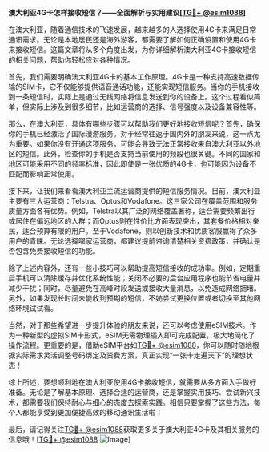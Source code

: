 **澳大利亚4G卡怎样接收短信？——全面解析与实用建议[[TG💪+ @esim1088](https://t.me/s/esim1088)]**

在澳大利亚，随着通信技术的飞速发展，越来越多的人选择使用4G卡来满足日常通讯需求。无论是本地居民还是海外游客，都需要了解如何正确设置和使用4G卡来接收短信。这篇文章将从多个角度出发，为你详细解析澳大利亚4G卡接收短信的相关问题，帮助你轻松应对各种情况。

首先，我们需要明确澳大利亚4G卡的基本工作原理。4G卡是一种支持高速数据传输的SIM卡，它不仅能够提供语音通话功能，还能实现短信服务。当你的手机接收到一条短信时，实际上是通过无线网络将信息发送到你的设备上。这个过程看似简单，但实际上涉及到很多细节，比如运营商的选择、信号强度以及设备兼容性等。

那么，在澳大利亚，具体有哪些步骤可以帮助我们更好地接收短信呢？首先，确保你的手机已经激活了国际漫游服务。对于经常往返于国内外的朋友来说，这一点尤为重要。如果你没有开通这项服务，可能会导致无法正常接收来自澳大利亚以外地区的短信。此外，检查你的手机是否支持当前使用的频段也很关键。不同的国家和地区可能采用不同的频率标准，因此即使是一张优质的4G卡，也可能因为设备不匹配而影响正常使用。

接下来，让我们来看看澳大利亚主流运营商提供的短信服务情况。目前，澳大利亚主要有三大运营商：Telstra、Optus和Vodafone。这三家公司在覆盖范围和服务质量方面各有优势。例如，Telstra以其广泛的网络覆盖著称，适合需要频繁出行或居住在偏远地区的人群；而Optus则在性价比方面表现突出，其套餐价格相对亲民，适合预算有限的用户。至于Vodafone，则以创新技术和优质客服赢得了众多用户的青睐。无论选择哪家运营商，都建议提前咨询清楚相关资费政策，并确认是否包含免费接收短信的功能。

除了上述内容外，还有一些小技巧可以帮助提高短信接收的成功率。例如，定期重启手机可以清除缓存并优化系统性能；关闭不必要的后台应用程序也能节省电量并减少干扰；同时，尽量避免在高峰时段发送或接收大量消息，以免造成网络拥堵。另外，如果发现长时间未能收到预期的短信，不妨尝试更换位置或者切换至其他网络环境试试看。

当然，对于那些希望进一步提升体验的朋友来说，还可以考虑使用eSIM技术。作为一种新型的虚拟SIM卡形式，eSIM无需物理插入即可完成配置，极大地简化了操作流程。更重要的是，借助eSIM平台如[TG💪+ @esim1088](https://t.me/s/esim1088)，你可以随时随地根据实际需求灵活调整号码绑定及资费方案，真正实现“一张卡走遍天下”的理想状态！

综上所述，要想顺利地在澳大利亚使用4G卡接收短信，就需要从多方面入手做好准备。无论是了解基本原理、选择合适的运营商，还是掌握实用技巧、尝试新兴技术，都需要我们保持耐心与细心的态度去探索实践。相信只要掌握了这些方法，每个人都能享受到更加便捷高效的移动通讯生活啦！

最后，请记得关注[TG💪+ @esim1088](https://t.me/s/esim1088)获取更多关于澳大利亚4G卡及其相关服务的信息哦！[[TG💪+ @esim1088](https://t.me/s/esim1088) ![Image](https://i.postimg.cc/4NQfJmqS/Snipaste-2025-05-13-00-14-12.png)]